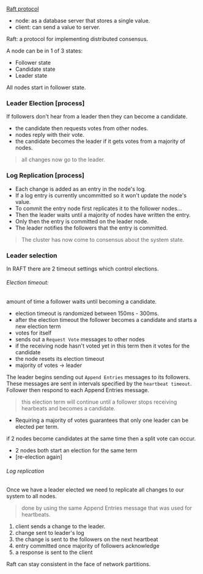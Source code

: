 [Raft protocol](http://thesecretlivesofdata.com/raft/)

* node: as a database server that stores a single value.
* client: can send a value to server.

Raft: a protocol for implementing distributed consensus.

A node can be in 1 of 3 states:

* Follower state
* Candidate state
* Leader state

All nodes start in follower state.

### Leader Election [process]

If followers don't hear from a leader then they can become a candidate.
* the candidate then requests votes from other nodes.
* nodes reply with their vote.
* the candidate becomes the leader if it gets votes from a majority of nodes.

> all changes now go to the leader.

### Log Replication [process]

* Each change is added as an entry in the node's log.
* If a log entry is currently uncommitted so it won't update the node's value.
* To commit the entry node first replicates it to the follower nodes...
* Then the leader waits until a majority of nodes have written the entry.
* Only then the entry is committed on the leader node.
* The leader notifies the followers that the entry is committed.

> The cluster has now come to consensus about the system state.


### Leader selection 

In RAFT there are 2 timeout settings which control elections.

###### Election timeout:

amount of time a follower waits until becoming a candidate.

* election timeout is randomized between 150ms - 300ms.
* after the election timeout the follower becomes a candidate and starts a new election term
* votes for itself
* sends out a `Request Vote` messages to other nodes
* if the receiving node hasn't voted yet in this term then it votes for the candidate
* the node resets its election timeout
* majority of votes -> leader


The leader begins sending out `Append Entries` messages to its followers.
These messages are sent in intervals specified by the `heartbeat timeout`.
Follower then respond to each Append Entries message.

> this election term will continue until a follower stops receiving hearbeats and becomes a candidate.

* Requiring a majority of votes guarantees that only one leader can be elected per term.

if 2 nodes become candidates at the same time then a split vote can occur.

* 2 nodes both start an election for the same term
* [re-election again]


###### Log replication

Once we have a leader elected we need to replicate all changes to our system to all nodes.

> done by using the same Append Entries message that was used for heartbeats.

1. client sends a change to the leader.
2. change sent to leader's log
3. the change is sent to the followers on the next heartbeat
4. entry committed once majority of followers acknowledge
5. a response is sent to the client

Raft can stay consistent in the face of network partitions.
